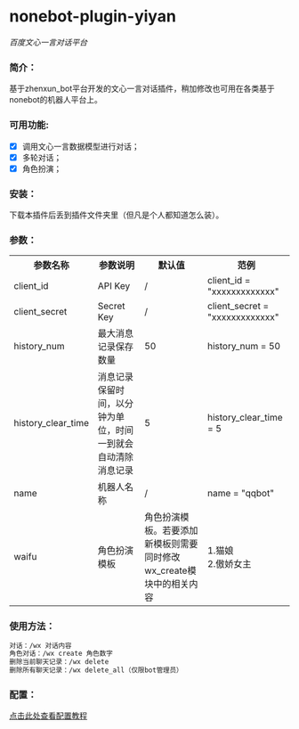 # nonebot-plugin-yiyan

_百度文心一言对话平台_

</div>

### 简介：
基于zhenxun_bot平台开发的文心一言对话插件，稍加修改也可用在各类基于nonebot的机器人平台上。

### 可用功能:
+ [x] 调用文心一言数据模型进行对话；
+ [x] 多轮对话；
+ [x] 角色扮演；

### 安装：
下载本插件后丢到插件文件夹里（但凡是个人都知道怎么装）。

### 参数：
<table>
  <tr>
    <th>参数名称</th>
    <th>参数说明</th>
    <th>默认值</th>
    <th>范例</th>
  </tr>
  <tr>
    <td>client_id</td>
    <td>API Key</td>
    <td>/</td>
    <td>client_id = "xxxxxxxxxxxxx"</td>
  </tr>
  <tr>
    <td>client_secret</td>
    <td>Secret Key</td>
    <td>/</td>
    <td>client_secret = "xxxxxxxxxxxxx"</td>
  </tr>
  <tr>
    <td>history_num</td>
    <td>最大消息记录保存数量</td>
    <td>50</td>
    <td>history_num = 50</td>
  </tr>
  <tr>
    <td>history_clear_time</td>
    <td>消息记录保留时间，以分钟为单位，时间一到就会自动清除消息记录</td>
    <td>5</td>
    <td>history_clear_time = 5</td>
  </tr>
  <tr>
    <td>name</td>
    <td>机器人名称</td>
    <td>/</td>
    <td>name = "qqbot"</td>
  </tr>

  <tr>
    <td>waifu</td>
    <td>角色扮演模板</td>
    <td>角色扮演模板。若要添加新模板则需要同时修改wx_create模块中的相关内容</td>
    <td>1.猫娘</br>2.傲娇女主</td>
  </tr>
</table>

### 使用方法：
```bash
对话：/wx 对话内容
角色对话：/wx create 角色数字
删除当前聊天记录：/wx delete
删除所有聊天记录：/wx delete_all（仅限bot管理员）
```

### 配置：
[点击此处查看配置教程](https://github.com/barryblueice/nonebot_yiyan/wiki)
